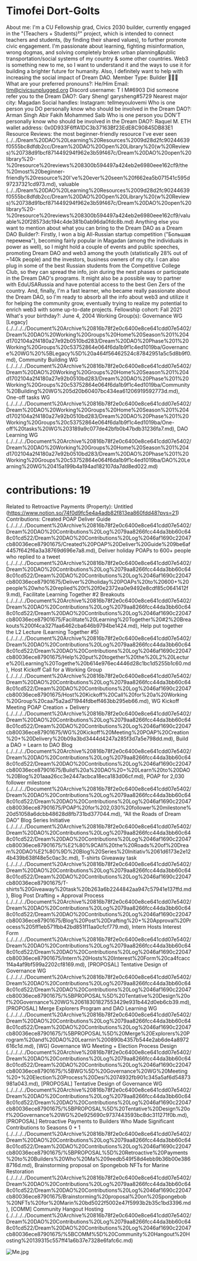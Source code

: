 # Timofei Dort-Golts

About me: I'm a CU Fellowship grad, Civics 2030 builder, currently engaged in the "(Teachers + Students)²" project, which is intended to connect teachers and students, (by finding their shared values), to further promote civic engagement. I'm passionate about learning, fighting misinformation, wrong dogmas, and solving completely broken urban planning&public transportation/social systems of my country & some other countries. Web3 is something new to me, so I want to understand it and the ways to use it for building a brighter future for humanity. Also, I definitely want to help with increasing the social impact of Dream DAO.
Member Type: Builder 👷🏾‍♀️
What are your preferred pronouns?: He/Him
Email: tim@civicsunplugged.org
Discord username: T I M#6903
Did someone refer you to the Dream DAO?: Gary Sheng! garysheng#5729
Nearest major city: Magadan
Social handles: Instagram: tellmeyoulovemi
Who is one person you DO personally know who should be involved in the Dream DAO?: Arman Singh
Abir Fakih
Mohammed Saib
Who is one person you DON'T personally know who should be involved in the Dream DAO?: Raquel M.
ETH wallet address: 0x0D933F6ffA1DC3b37163Bf23EdE8C90845DB83E1
Resource Reviews: the most beginner-friendly resource I've ever seen (../../Dream%20DAO%20Learning%20Resources%2009d28d2fc90244639f0555bc8dfdb2cc/Dream%20DAO%20Open%20Library%20(w%20Reviews)%20738d91bcf871449294f962e3b59f467c/Dream%20DAO%20open%20library%20-%20resource%20reviews%208300b594497a424eb2e6980eee162cf9/the%20most%20beginner-friendly%20resource%20I've%20ever%20seen%20f662ea5b071541c595d97237321cd973.md), valuable (../../Dream%20DAO%20Learning%20Resources%2009d28d2fc90244639f0555bc8dfdb2cc/Dream%20DAO%20Open%20Library%20(w%20Reviews)%20738d91bcf871449294f962e3b59f467c/Dream%20DAO%20open%20library%20-%20resource%20reviews%208300b594497a424eb2e6980eee162cf9/valuable%20f28573dc194c4de381b0ab96da0fdc8b.md)
Anything else you want to mention about what you can bring to the Dream DAO as a Dream DAO Builder?: Firstly, I won a big All-Russian startup competition ("Большая перемена"), becoming fairly popular in Magadan (among the individuals in power as well), so I might hold a couple of events and public speeches, promoting Dream DAO and web3 among the youth (statistically 28% out of ~140k people) and the investors, business owners of my city.
I can also plug in some of the best Russian students from the Competitive College Club, so they can spread the info, join during the next phases or participate in the Dream DAO's programs. It might also be a possible way to partner with EduUSARussia and have potential access to the best Gen Zers of the country.
And, finally, I'm a fast learner, who became really passionate about the Dream DAO, so I'm ready to absorb all the info about web3 and utilize it for helping the community grow, eventually trying to realize my potential to enrich web3 with some up-to-date projects.
Fellowship cohort: Fall 2021
What's your birthday?: June 4, 2004
Working Group(s): Governance WG [Legacy] (../../../../Document%20Archive%20816b78f2e0c6400e8ce641cdd07e5402/Dream%20DAO%20Working%20Groups%20Home%20Season%201%204d1702104a2f4180a27e92b0510bd283/Dream%20DAO%20Phase%201%20Working%20Groups%20c53752864e064f6da1b9f1c4ed1019ba/Governance%20WG%20%5BLegacy%5D%20a464f56462524c87842951a5c5d8b9f0.md), Community Building WG (../../../../Document%20Archive%20816b78f2e0c6400e8ce641cdd07e5402/Dream%20DAO%20Working%20Groups%20Home%20Season%201%204d1702104a2f4180a27e92b0510bd283/Dream%20DAO%20Phase%201%20Working%20Groups%20c53752864e064f6da1b9f1c4ed1019ba/Community%20Building%20WG%205d20b60407bc434ea61206919592773d.md), One-off tasks WG (../../../../Document%20Archive%20816b78f2e0c6400e8ce641cdd07e5402/Dream%20DAO%20Working%20Groups%20Home%20Season%201%204d1702104a2f4180a27e92b0510bd283/Dream%20DAO%20Phase%201%20Working%20Groups%20c53752864e064f6da1b9f1c4ed1019ba/One-off%20tasks%20WG%203189a9c077de42bfb0b47bdb31236fa7.md), DAO Learning WG (../../../../Document%20Archive%20816b78f2e0c6400e8ce641cdd07e5402/Dream%20DAO%20Working%20Groups%20Home%20Season%201%204d1702104a2f4180a27e92b0510bd283/Dream%20DAO%20Phase%201%20Working%20Groups%20c53752864e064f6da1b9f1c4ed1019ba/DAO%20Learning%20WG%20415a199b4a194ad182107da7dd8ed022.md)
# contributions: 19
Related to Retroactive Payments (Property): Untitled (https://www.notion.so/74f0d9fc5e4a4adb82f813ea860fdd48?pvs=21)
Contributions: Created POAP Deliver Guide (../../../../Document%20Archive%20816b78f2e0c6400e8ce641cdd07e5402/Dream%20DAO%20Contributions%20Log%2079aa8266fcc44da3bb60c648c01cd522/Dream%20DAO%20Contributions%20Log%2046af1690c22047cb80036ece87901675/Created%20POAP%20Deliver%20Guide%209be6af4457f642f6a3a38769d696e7a8.md), Deliver holiday POAPs to 600+ people who replied to a tweet (../../../../Document%20Archive%20816b78f2e0c6400e8ce641cdd07e5402/Dream%20DAO%20Contributions%20Log%2079aa8266fcc44da3bb60c648c01cd522/Dream%20DAO%20Contributions%20Log%2046af1690c22047cb80036ece87901675/Deliver%20holiday%20POAPs%20to%20600+%20people%20who%20replied%20t%20f0e2372ea0e9492e8cdf85c0641412f9.md), Facilitate Learning Together #2 Breakouts (../../../../Document%20Archive%20816b78f2e0c6400e8ce641cdd07e5402/Dream%20DAO%20Contributions%20Log%2079aa8266fcc44da3bb60c648c01cd522/Dream%20DAO%20Contributions%20Log%2046af1690c22047cb80036ece87901675/Facilitate%20Learning%20Together%20#2%20Breakouts%200f4ca327faa6462cba646b9794be1424.md), Help put together the L2 Lecture (Learning Together #5) (../../../../Document%20Archive%20816b78f2e0c6400e8ce641cdd07e5402/Dream%20DAO%20Contributions%20Log%2079aa8266fcc44da3bb60c648c01cd522/Dream%20DAO%20Contributions%20Log%2046af1690c22047cb80036ece87901675/Help%20put%20together%20the%20L2%20Lecture%20(Learning%20Togethe%20b614e976ec4446d28c1bc1d5255b1c60.md), Host Kickoff Call for a Working Group (../../../../Document%20Archive%20816b78f2e0c6400e8ce641cdd07e5402/Dream%20DAO%20Contributions%20Log%2079aa8266fcc44da3bb60c648c01cd522/Dream%20DAO%20Contributions%20Log%2046af1690c22047cb80036ece87901675/Host%20Kickoff%20Call%20for%20a%20Working%20Group%20caa75a2ad71944fdbeff463bb295eb66.md), WG Kickoff Meeting POAP Creation + Delivery (../../../../Document%20Archive%20816b78f2e0c6400e8ce641cdd07e5402/Dream%20DAO%20Contributions%20Log%2079aa8266fcc44da3bb60c648c01cd522/Dream%20DAO%20Contributions%20Log%2046af1690c22047cb80036ece87901675/WG%20Kickoff%20Meeting%20POAP%20Creation%20+%20Delivery%20b09a3bd3444d4247a285f3d7a5e798dd.md), Build a DAO = Learn to DAO Blog (../../../../Document%20Archive%20816b78f2e0c6400e8ce641cdd07e5402/Dream%20DAO%20Contributions%20Log%2079aa8266fcc44da3bb60c648c01cd522/Dream%20DAO%20Contributions%20Log%2046af1690c22047cb80036ece87901675/Build%20a%20DAO%20=%20Learn%20to%20DAO%20Blog%201aaa26cc3e2447acbca18eca183d06cf.md), POAP for 2,030 follower milestone (../../../../Document%20Archive%20816b78f2e0c6400e8ce641cdd07e5402/Dream%20DAO%20Contributions%20Log%2079aa8266fcc44da3bb60c648c01cd522/Dream%20DAO%20Contributions%20Log%2046af1690c22047cb80036ece87901675/POAP%20for%202,030%20follower%20milestone%20d51058a6dcbb48628d8fb731bd377044.md), “All the Roads of Dream DAO” Blog Series Initiative (../../../../Document%20Archive%20816b78f2e0c6400e8ce641cdd07e5402/Dream%20DAO%20Contributions%20Log%2079aa8266fcc44da3bb60c648c01cd522/Dream%20DAO%20Contributions%20Log%2046af1690c22047cb80036ece87901675/%E2%80%9CAll%20the%20Roads%20of%20Dream%20DAO%E2%80%9D%20Blog%20Series%20Initiativ%2061d6173e2e124b439b638f48e5c0ac3c.md), T-shirts Giveaway task (../../../../Document%20Archive%20816b78f2e0c6400e8ce641cdd07e5402/Dream%20DAO%20Contributions%20Log%2079aa8266fcc44da3bb60c648c01cd522/Dream%20DAO%20Contributions%20Log%2046af1690c22047cb80036ece87901675/T-shirts%20Giveaway%20task%20b263a6b2244842aa947c57941e137ffd.md), Blog Post Drafting + Approval Process (../../../../Document%20Archive%20816b78f2e0c6400e8ce641cdd07e5402/Dream%20DAO%20Contributions%20Log%2079aa8266fcc44da3bb60c648c01cd522/Dream%20DAO%20Contributions%20Log%2046af1690c22047cb80036ece87901675/Blog%20Post%20Drafting%20+%20Approval%20Process%205ff1eb571fbb42bd851f11aa0cfcf779.md), Intern Hosts Interest Form (../../../../Document%20Archive%20816b78f2e0c6400e8ce641cdd07e5402/Dream%20DAO%20Contributions%20Log%2079aa8266fcc44da3bb60c648c01cd522/Dream%20DAO%20Contributions%20Log%2046af1690c22047cb80036ece87901675/Intern%20Hosts%20Interest%20Form%20ca4fcacc1f4a4af9bf599a2202cf8169.md), [PROPOSAL] Tentative Design of Governance WG (../../../../Document%20Archive%20816b78f2e0c6400e8ce641cdd07e5402/Dream%20DAO%20Contributions%20Log%2079aa8266fcc44da3bb60c648c01cd522/Dream%20DAO%20Contributions%20Log%2046af1690c22047cb80036ece87901675/%5BPROPOSAL%5D%20Tentative%20Design%20of%20Governance%20WG%20618301827553429e931b442d0eb6cb39.md), [PROPOSAL] Merge Explorers Program and DAO Learning WG (../../../../Document%20Archive%20816b78f2e0c6400e8ce641cdd07e5402/Dream%20DAO%20Contributions%20Log%2079aa8266fcc44da3bb60c648c01cd522/Dream%20DAO%20Contributions%20Log%2046af1690c22047cb80036ece87901675/%5BPROPOSAL%5D%20Merge%20Explorers%20Program%20and%20DAO%20Learnin%200890b4357b544e2ab6de4a8972616c1d.md), [WG] Governance WG Meeting + Election Process Design (../../../../Document%20Archive%20816b78f2e0c6400e8ce641cdd07e5402/Dream%20DAO%20Contributions%20Log%2079aa8266fcc44da3bb60c648c01cd522/Dream%20DAO%20Contributions%20Log%2046af1690c22047cb80036ece87901675/%5BWG%5D%20Governance%20WG%20Meeting%20+%20Election%20Process%20Desi%2074932fb901c345a5af6d54873981a043.md), [PROPOSAL] Tentative Design of Governance WG (../../../../Document%20Archive%20816b78f2e0c6400e8ce641cdd07e5402/Dream%20DAO%20Contributions%20Log%2079aa8266fcc44da3bb60c648c01cd522/Dream%20DAO%20Contributions%20Log%2046af1690c22047cb80036ece87901675/%5BPROPOSAL%5D%20Tentative%20Design%20of%20Governance%20WG%20e925690c9737443593bc8dc311271f0b.md), [PROPOSAL] Retroactive Payments to Builders Who Made Significant Contributions to Seasons 0 + 1 (../../../../Document%20Archive%20816b78f2e0c6400e8ce641cdd07e5402/Dream%20DAO%20Contributions%20Log%2079aa8266fcc44da3bb60c648c01cd522/Dream%20DAO%20Contributions%20Log%2046af1690c22047cb80036ece87901675/%5BPROPOSAL%5D%20Retroactive%20Payments%20to%20Builders%20Who%20Ma%209eedb549f58d4ebb9b36b00e3868716d.md), Brainstorming proposal on Spongebob NFTs for Marine Restoration (../../../../Document%20Archive%20816b78f2e0c6400e8ce641cdd07e5402/Dream%20DAO%20Contributions%20Log%2079aa8266fcc44da3bb60c648c01cd522/Dream%20DAO%20Contributions%20Log%2046af1690c22047cb80036ece87901675/Brainstorming%20proposal%20on%20Spongebob%20NFTs%20for%20Marin%20bd5022f5002e47f5993b2b35c1bd3396.md), [COMM] Community Hangout Hosting (../../../../Document%20Archive%20816b78f2e0c6400e8ce641cdd07e5402/Dream%20DAO%20Contributions%20Log%2079aa8266fcc44da3bb60c648c01cd522/Dream%20DAO%20Contributions%20Log%2046af1690c22047cb80036ece87901675/%5BCOMM%5D%20Community%20Hangout%20Hosting%20139315c557ff41a6b37e7328e6fafc6c.md)

![Me.jpg](../../Dream%20DAO%20Voting%20Member%20List%201790792012994a419257db8f8a7807ff/%5BS2%5D%20Dream%20DAO%20Founding%20Voting%20Member%20List%202c05a57dde504a87a8ced236cce0b149/Timofei%20Dort-Golts%20e46ca2f9e77f49378c885697b2354faf/Me.jpg)